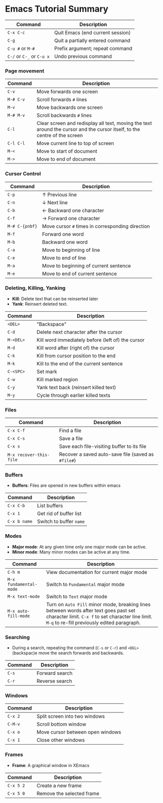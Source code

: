 # Emacs Tutorial Summary

| Command                   | Description                      |
|---------------------------|----------------------------------|
| `C-x C-c`                 | Quit Emacs (end current session) |
| `C-g`                     | Quit a partially entered command |
| `C-u #` or `M-#`          | Prefix argument; repeat command  |
| `C-/` or `C-_` or `C-u x` | Undo previous command            |

### Page movement

| Command   | Description                                                                                                               |
|-----------|---------------------------------------------------------------------------------------------------------------------------|
| `C-v`     | Move forwards one screen                                                                                                  |
| `M-# C-v` | Scroll forwards `#` lines                                                                                                 |
| `M-v`     | Move backwards one screen                                                                                                 |
| `M-# M-v` | Scroll backwards `#` lines                                                                                                |
| `C-l`     | Clear screen and redisplay all text, moving the text around the cursor and the cursor itself, to the centre of the screen |
| `C-l C-l` | Move current line to top of screen                                                                                        |
| `M-<`     | Move to start of document                                                                                                 |
| `M->`     | Move to end of document                                                                                                   |

### Cursor Control

| Command        | Description                                      |
|----------------|--------------------------------------------------|
| `C-p`          | ↑ Previous line                                  |
| `C-n`          | ↓ Next line                                      |
| `C-b`          | ← Backward one character                         |
| `C-f`          | → Forward one character                          |
| `M-# C-{pnbf}` | Move cursor `#` times in corresponding direction |
| `M-f`          | Forward one word                                 |
| `M-b`          | Backward one word                                |
| `C-a`          | Move to beginning of line                        |
| `C-e`          | Move to end of line                              |
| `M-a`          | Move to beginning of current sentence            |
| `M-e`          | Move to end of current sentence                  |

### Deleting, Killing, Yanking

- **Kill**: Delete text that can be reinserted later
- **Yank**: Reinsert deleted text.

| Command   | Description                                       |
|-----------|---------------------------------------------------|
| `<DEL>`   | "Backspace"                                       |
| `C-d`     | Delete next character after the cursor            |
| `M-<DEL>` | Kill word immediately before (left of) the cursor |
| `M-d`     | Kill word after (right of) the cursor             |
| `C-k`     | Kill from cursor position to the end              |
| `M-k`     | Kill to the end of the current sentence           |
| `C-<SPC>` | Set mark                                          |
| `C-w`     | Kill marked region                                |
| `C-y`     | Yank text back (reinsert killed text)             |
| `M-y`     | Cycle through earlier killed texts                |

### Files

| Command                 | Description                                        |
|-------------------------|----------------------------------------------------|
| `C-x C-f`               | Find a file                                        |
| `C-x C-s`               | Save a file                                        |
| `C-x s`                 | Save each file-visiting buffer to its file         |
| `M-x recover-this-file` | Recover a saved auto-save file (saved as `#file#`) |

### Buffers

- **Buffers**: Files are opened in new buffers within emacs

| Command      | Description             |
|--------------|-------------------------|
| `C-x C-b`    | List buffers            |
| `C-x 1`      | Get rid of buffer list  |
| `C-x b name` | Switch to buffer `name` |

### Modes

- **Major mode**: At any given time only one major mode can be active.
- **Minor mode**: Many minor modes can be active at any time.

| Command                | Description                                                                                                                                                                               |
|------------------------|-------------------------------------------------------------------------------------------------------------------------------------------------------------------------------------------|
| `C-h m`                | View documentation for current major mode                                                                                                                                                 |
| `M-x fundamental-mode` | Switch to `Fundamental` major mode                                                                                                                                                        |
| `M-x text-mode`        | Switch to `Text` major mode                                                                                                                                                               |
| `M-x auto-fill-mode`   | Turn on `Auto Fill` minor mode, breaking lines between words after text goes past set character limit. `C-x f` to set character line limit. `M-q` to re-fill previously edited paragraph. |


### Searching

- During a search, repeating the command (`C-s` or `C-r`) and `<DEL>` (backspac)e move the search forwards and backwards.

| Command | Description    |
|---------|----------------|
| `C-s`   | Forward search |
| `C-r`   | Reverse search |

### Windows

| Command | Description                      |
|---------|----------------------------------|
| `C-x 2` | Split screen into two windows    |
| `C-M-v` | Scroll bottom window             |
| `C-x o` | Move cursor between open windows |
| `C-x 1` | Close other windows              |

### Frames

- **Frame**: A graphical window in XEmacs

| Command   | Description               |
|-----------|---------------------------|
| `C-x 5 2` | Create a new frame        |
| `C-x 5 0` | Remove the selected frame |
